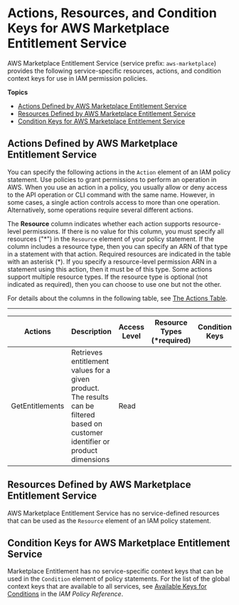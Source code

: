 # Actions, Resources, and Condition Keys for AWS Marketplace Entitlement Service<a name="list_awsmarketplaceentitlementservice"></a>

AWS Marketplace Entitlement Service \(service prefix: `aws-marketplace`\) provides the following service\-specific resources, actions, and condition context keys for use in IAM permission policies\.

**Topics**
+ [Actions Defined by AWS Marketplace Entitlement Service](#awsmarketplaceentitlementservice-actions-as-permissions)
+ [Resources Defined by AWS Marketplace Entitlement Service](#awsmarketplaceentitlementservice-resources-for-iam-policies)
+ [Condition Keys for AWS Marketplace Entitlement Service](#awsmarketplaceentitlementservice-policy-keys)

## Actions Defined by AWS Marketplace Entitlement Service<a name="awsmarketplaceentitlementservice-actions-as-permissions"></a>

You can specify the following actions in the `Action` element of an IAM policy statement\. Use policies to grant permissions to perform an operation in AWS\. When you use an action in a policy, you usually allow or deny access to the API operation or CLI command with the same name\. However, in some cases, a single action controls access to more than one operation\. Alternatively, some operations require several different actions\.

The **Resource** column indicates whether each action supports resource\-level permissions\. If there is no value for this column, you must specify all resources \("\*"\) in the `Resource` element of your policy statement\. If the column includes a resource type, then you can specify an ARN of that type in a statement with that action\. Required resources are indicated in the table with an asterisk \(\*\)\. If you specify a resource\-level permission ARN in a statement using this action, then it must be of this type\. Some actions support multiple resource types\. If the resource type is optional \(not indicated as required\), then you can choose to use one but not the other\.

For details about the columns in the following table, see [The Actions Table](reference_policies_actions-resources-contextkeys.md#actions_table)\.


****  

| Actions | Description | Access Level | Resource Types \(\*required\) | Condition Keys | Dependent Actions | 
| --- | --- | --- | --- | --- | --- | 
|   GetEntitlements  | Retrieves entitlement values for a given product\. The results can be filtered based on customer identifier or product dimensions | Read |  |  |  | 

## Resources Defined by AWS Marketplace Entitlement Service<a name="awsmarketplaceentitlementservice-resources-for-iam-policies"></a>

AWS Marketplace Entitlement Service has no service\-defined resources that can be used as the `Resource` element of an IAM policy statement\.

## Condition Keys for AWS Marketplace Entitlement Service<a name="awsmarketplaceentitlementservice-policy-keys"></a>

Marketplace Entitlement has no service\-specific context keys that can be used in the `Condition` element of policy statements\. For the list of the global context keys that are available to all services, see [Available Keys for Conditions](reference_policies_condition-keys.html#AvailableKeys) in the *IAM Policy Reference*\.